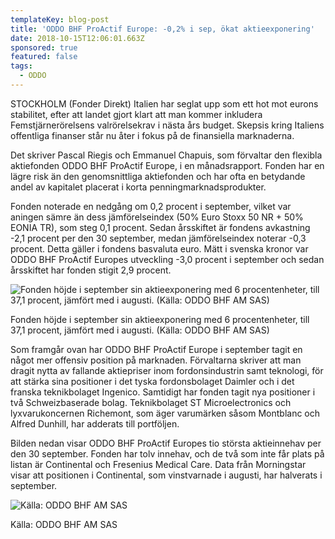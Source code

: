 ```yaml
---
templateKey: blog-post
title: 'ODDO BHF ProActif Europe: -0,2% i sep, ökat aktieexponering'
date: 2018-10-15T12:06:01.663Z
sponsored: true
featured: false
tags:
  - ODDO
---
```

STOCKHOLM (Fonder Direkt) Italien har seglat upp som ett hot mot eurons stabilitet, efter att landet gjort klart att man kommer inkludera Femstjärnerörelsens valrörelsekrav i nästa års budget. Skepsis kring Italiens offentliga finanser står nu åter i fokus på de finansiella marknaderna. 

Det skriver Pascal Riegis och Emmanuel Chapuis, som förvaltar den flexibla aktiefonden ODDO BHF ProActif Europe, i en månadsrapport. Fonden har en lägre risk än den genomsnittliga aktiefonden och har ofta en betydande andel av kapitalet placerat i korta penningmarknadsprodukter.

Fonden noterade en nedgång om 0,2 procent i september, vilket var aningen sämre än dess jämförelseindex (50% Euro Stoxx 50 NR + 50% EONIA TR), som steg 0,1 procent. Sedan årsskiftet är fondens avkastning -2,1 procent per den 30 september, medan jämförelseindex noterar -0,3 procent. Detta gäller i fondens basvaluta euro. Mätt i svenska kronor var ODDO BHF ProActif Europes utveckling -3,0 procent i september och sedan årsskiftet har fonden stigit 2,9 procent.

![Fonden höjde i september sin aktieexponering med 6 procentenheter, till 37,1 procent, jämfört med i augusti. (Källa: ODDO BHF AM SAS)](/img/561989601.png)

<span class="image-caption">Fonden höjde i september sin aktieexponering med 6 procentenheter, till 37,1 procent, jämfört med i augusti. (Källa: ODDO BHF AM SAS)</span>

Som framgår ovan har ODDO BHF ProActif Europe i september tagit en något mer offensiv position på marknaden. Förvaltarna skriver att man dragit nytta av fallande aktiepriser inom fordonsindustrin samt teknologi, för att stärka sina positioner i det tyska fordonsbolaget Daimler och i det franska teknikbolaget Ingenico. Samtidigt har fonden tagit nya positioner i två Schweizbaserade bolag. Teknikbolaget ST Microelectronics och lyxvarukoncernen Richemont, som äger varumärken såsom Montblanc och Alfred Dunhill, har adderats till portföljen.

Bilden nedan visar ODDO BHF ProActif Europes tio största aktieinnehav per den 30 september. Fonden har tolv innehav, och de två som inte får plats på listan är Continental och Fresenius Medical Care. Data från Morningstar visar att positionen i Continental, som vinstvarnade i augusti, har halverats i september.

![Källa: ODDO BHF AM SAS](/img/561989602.png)

<span class="image-caption">Källa: ODDO BHF AM SAS</span>
